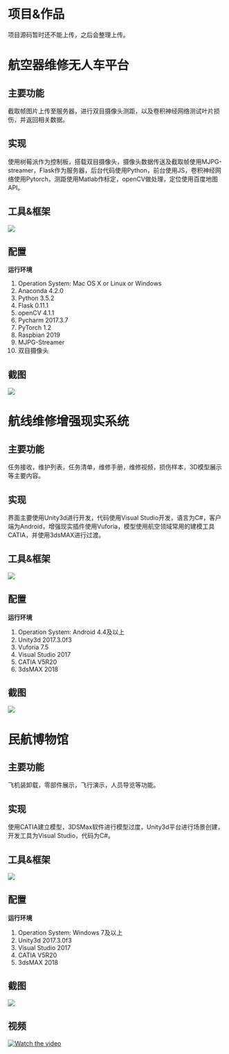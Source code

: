 # 项目&作品
项目源码暂时还不能上传，之后会整理上传。
# 航空器维修无人车平台
## 主要功能
截取帧图片上传至服务器，进行双目摄像头测距，以及卷积神经网络测试叶片损伤，并返回相关数据。
## 实现
使用树莓派作为控制板，搭载双目摄像头，摄像头数据传送及截取帧使用MJPG-streamer，Flask作为服务器，后台代码使用Python，前台使用JS，卷积神经网络使用Pytorch，测距使用Matlab作标定，openCV做处理，定位使用百度地图API。
## 工具&框架
![](航空器维修无人车平台/tools.png)
## 配置
**运行环境** 
1. Operation System: Mac OS X or Linux or Windows
2. Anaconda 4.2.0
3. Python 3.5.2
4. Flask 0.11.1
4. openCV 4.1.1
5. Pycharm 2017.3.7
6. PyTorch 1.2
7. Raspbian 2019
8. MJPG-Streamer
9. 双目摄像头
## 截图
![](航空器维修无人车平台/index.png)
# 航线维修增强现实系统
## 主要功能
任务接收，维护列表，任务清单，维修手册，维修视频，损伤样本，3D模型展示等主要内容。
## 实现
界面主要使用Unity3d进行开发，代码使用Visual Studio开发，语言为C#，客户端为Android，增强现实插件使用Vuforia，模型使用航空领域常用的建模工具CATIA，并使用3dsMAX进行过渡。
## 工具&框架
![](航线维修增强现实系统/tools.png)
## 配置
**运行环境** 
1. Operation System: Android 4.4及以上
2. Unity3d 2017.3.0f3
3. Vuforia 7.5
4. Visual Studio 2017
5. CATIA V5R20
6. 3dsMAX 2018
## 截图
![](航线维修增强现实系统/航线维修AR系统.png)
# 民航博物馆
## 主要功能
飞机装卸载，零部件展示，飞行演示，人员导览等功能。
## 实现
使用CATIA建立模型，3DSMax软件进行模型过度，Unity3d平台进行场景创建，开发工具为Visual Studio，代码为C#。
## 工具&框架
![](民航博物馆/tools.png)
## 配置
**运行环境** 
1. Operation System: Windows 7及以上
2. Unity3d 2017.3.0f3
3. Visual Studio 2017
4. CATIA V5R20
5. 3dsMAX 2018
## 截图
![](民航博物馆/index.png)
## 视频
[![Watch the video](https://raw.github.com/GabLeRoux/WebMole/master/ressources/WebMole_Youtube_Video.png)](民航博物馆.mp4)
